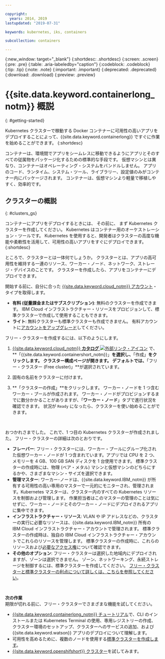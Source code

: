 ```yaml
---

copyright:
  years: 2014, 2019
lastupdated: "2019-07-31"

keywords: kubernetes, iks, containers

subcollection: containers

---
```


{:new_window: target="_blank"}
{:shortdesc: .shortdesc}
{:screen: .screen}
{:pre: .pre}
{:table: .aria-labeledby="caption"}
{:codeblock: .codeblock}
{:tip: .tip}
{:note: .note}
{:important: .important}
{:deprecated: .deprecated}
{:download: .download}
{:preview: .preview}


# {{site.data.keyword.containerlong_notm}} 概説
{: #getting-started}

Kubernetes クラスターで稼動する Docker コンテナーに可用性の高いアプリをデプロイすることによって、{{site.data.keyword.containerlong}} ですぐに作業を始めることができます。
{:shortdesc}

コンテナーは、環境間でアプリをシームレスに移動できるようにアプリとそのすべての従属物をパッケージ化するための標準的な手段です。 仮想マシンとは異なり、コンテナーはオペレーティング・システムをバンドルしません。 アプリのコード、ランタイム、システム・ツール、ライブラリー、設定値のみがコンテナー内にパッケージされます。 コンテナーは、仮想マシンより軽量で移植しやすく、効率的です。

## クラスターの概説
{: #clusters_gs}

コンテナーにアプリをデプロイするときには、 その前に、 まず Kubernetes クラスターを作成してください。 Kubernetes はコンテナー用のオーケストレーション・ツールです。 Kubernetes を使用すると、開発者はクラスターの高度な機能や柔軟性を活用して、可用性の高いアプリをすぐにデプロイできます。
{:shortdesc}

ところで、クラスターとは一体何でしょうか。 クラスターとは、アプリの高可用性を維持する一連のリソース、ワーカー・ノード、ネットワーク、ストレージ・デバイスのことです。 クラスターを作成したら、アプリをコンテナーにデプロイできます。

開始する前に、自分に合った [{{site.data.keyword.cloud_notm}} アカウント](https://cloud.ibm.com/registration)・タイプを取得します。
* **有料 (従量課金またはサブスクリプション)**: 無料のクラスターを作成できます。 IBM Cloud インフラストラクチャー・リソースをプロビジョンして、標準クラスターで作成して使用することもできます。
* **ライト**: 無料クラスターも標準クラスターも作成できません。 有料アカウントに[アカウントをアップグレード](/docs/account?topic=account-accountfaqs#changeacct)してください。

フリー・クラスターを作成するには、以下のようにします。

1.  [{{site.data.keyword.cloud_notm}} **カタログ** ![外部リンク・アイコン](../icons/launch-glyph.svg "外部リンク・アイコン")](https://cloud.ibm.com/catalog?category=containers) で、**「{{site.data.keyword.containershort_notm}}」**を選択し、**「作成」**をクリックします。 クラスター構成ページが開きます。 デフォルトでは、**「フリー・クラスター (Free cluster)」**が選択されています。

2.  固有の名前をクラスターに付けます。

3.  **「クラスターの作成」**をクリックします。 ワーカー・ノードを 1 つ含むワーカー・プールが作成されます。 ワーカー・ノードがプロビジョンするまでに数分かかることがありますが、「**ワーカー・ノード**」タブで進行状況を確認できます。 状況が `Ready` になったら、クラスターを使い始めることができます。

<br>

おつかれさまでした。 これで、1 つ目の Kubernetes クラスターが作成されました。 フリー・クラスターの詳細は次のとおりです。

*   **フレーバー**: フリー・クラスターには、ワーカー・プールにグループ化された仮想ワーカー・ノードが 1 つ含まれています。アプリでは CPU を 2 つ、メモリーを 4 GB、100 GB SAN ディスクを 1 台使用できます。 標準クラスターの作成時には、物理 (ベア・メタル) マシンと仮想マシンのどちらにするかや、さまざまなマシン・サイズを選択できます。
*   **管理マスター**: ワーカー･ノードは、{{site.data.keyword.IBM_notm}} が所有する可用性の高い専用のマスターで一元的にモニターされ、管理されます。Kubernetes マスターは、クラスター内のすべての Kubernetes リソースを制御および管理します。 作業担当者はこのマスターの管理のことは気にせずに、ワーカー・ノードとそのワーカー・ノードにデプロイされるアプリに集中できます。
*   **インフラストラクチャー・リソース**: VLAN や IP アドレスなどの、クラスターの実行に必要なリソースは、{{site.data.keyword.IBM_notm}} 所有の IBM Cloud インフラストラクチャー・アカウントで管理されます。 標準クラスターの作成時は、独自の IBM Cloud インフラストラクチャー・アカウントでこれらのリソースを管理します。 標準クラスターの作成時に、これらのリソースおよび[必要なアクセス権](/docs/containers?topic=containers-users#infra_access)について確認できます。
*   **その他のオプション**: フリー・クラスターは選択した地域内にデプロイされますが、ゾーンは選択できません。 ゾーン、ネットワーキング、永続ストレージを制御するには、標準クラスターを作成してください。 [フリー・クラスターと標準クラスターの利点について詳しくは、こちらを参照してください](/docs/containers?topic=containers-cs_ov#cluster_types)。

<br>

**次の作業**</br>
期限が切れる前に、フリー・クラスターでさまざまな機能を試してください。

* [{{site.data.keyword.containerlong_notm}} チュートリアル](/docs/containers?topic=containers-cs_cluster_tutorial#cs_cluster_tutorial)で、CLI のインストールまたは Kubernetes Terminal の使用、専用レジストリーの作成、クラスター環境のセットアップ、クラスターへのサービスの追加、および {{site.data.keyword.watson}} アプリのデプロイについて理解します。
* 可用性を高めるために、複数のノードを使用する[標準クラスターを作成します](/docs/containers?topic=containers-clusters#clusters_ui)。
* [{{site.data.keyword.openshifshort}} クラスター](/docs/openshift?topic=openshift-openshift_tutorial)を試してみます。


